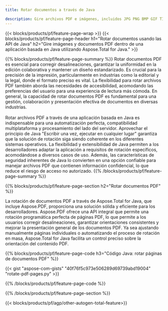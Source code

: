 ```yaml
---
title: Rotar documentos a través de Java 

description: Gire archivos PDF e imágenes, incluidos JPG PNG BMP GIF TIFF SVG a través de su aplicación Java.
---
```


{{< blocks/products/pf/feature-page-wrap >}}
{{< blocks/products/pf/feature-page-header h1="Rotar documentos usando las API de Java" h2="Gire imágenes y documentos PDF dentro de una aplicación basada en Java utilizando Aspose.Total for Java." >}}

{{% blocks/products/pf/feature-page-summary %}}
Rotar documentos PDF es esencial para corregir desalineaciones, garantizar la uniformidad en la edición colaborativa y mantener un diseño estandarizado. Es crucial para la precisión de la impresión, particularmente en industrias como la editorial y la legal, donde el formato preciso es vital. La flexibilidad para rotar archivos PDF también aborda las necesidades de accesibilidad, acomodando las preferencias del usuario para una experiencia de lectura más cómoda. En general, la capacidad de rotar documentos PDF es fundamental para una gestión, colaboración y presentación efectiva de documentos en diversas industrias. <br /><br />
Rotar archivos PDF a través de una aplicación basada en Java es indispensable para una automatización perfecta, compatibilidad multiplataforma y procesamiento del lado del servidor. Aprovechar el principio de Java "Escribir una vez, ejecutar en cualquier lugar" garantiza que la solución de rotación siga siendo coherente en los diferentes sistemas operativos. La flexibilidad y extensibilidad de Java permiten a los desarrolladores adaptar la aplicación a requisitos de rotación específicos, acomodándose a diversos casos de uso. Además, las características de seguridad inherentes de Java lo convierten en una opción confiable para manejar archivos PDF que contienen información confidencial, lo que reduce el riesgo de acceso no autorizado. 
{{% /blocks/products/pf/feature-page-summary  %}}


{{% blocks/products/pf/feature-page-section  h2="Rotar documentos PDF" %}}

La rotación de documentos PDF a través de Aspose.Total for Java, que incluye Aspose.PDF, proporciona una solución sólida y eficiente para los desarrolladores. Aspose.PDF ofrece una API integral que permite una rotación programática perfecta de páginas PDF, lo que permite a los usuarios corregir desalineaciones, garantizar orientaciones consistentes y mejorar la presentación general de los documentos PDF. Ya sea ajustando manualmente páginas individuales o automatizando el proceso de rotación en masa, Aspose.Total for Java facilita un control preciso sobre la orientación del contenido PDF.

{{% blocks/products/pf/feature-page-code h3="Código Java: rotar páginas de documentos PDF" %}}

{{< gist "aspose-com-gists" "40f76f5c973e506289d69739abd19004" "rotate-pdf-pages.py" >}}

{{% /blocks/products/pf/feature-page-code  %}}

{{% /blocks/products/pf/feature-page-section %}}

{{< blocks/products/pf/agp/other-autogen-total-feature>}}